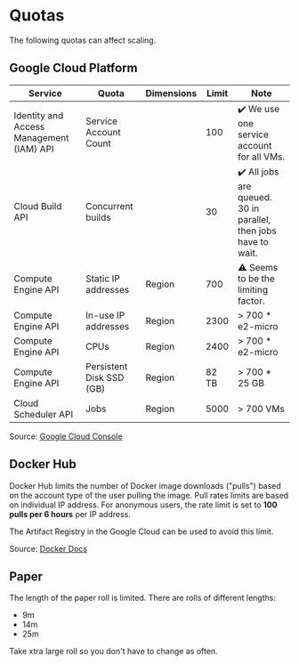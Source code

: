 # Quotas

The following quotas can affect scaling.

## Google Cloud Platform

| Service                                  | Quota                    | Dimensions | Limit | Note                                                            |
|------------------------------------------|--------------------------|------------|-------|-----------------------------------------------------------------|
| Identity and Access Management (IAM) API | Service Account Count    |            | 100   | ✔️ We use one service account for all VMs.                      |
| Cloud Build API                          | Concurrent builds        |            | 30    | ✔️ All jobs are queued. 30 in parallel, then jobs have to wait. |
| Compute Engine API                       | Static IP addresses      | Region     | 700   | ⚠️ Seems to be the limiting factor.                             |
| Compute Engine API                       | In-use IP addresses      | Region     | 2300  | > 700 * e2-micro                                                |
| Compute Engine API                       | CPUs                     | Region     | 2400  | > 700 * e2-micro                                                |
| Compute Engine API                       | Persistent Disk SSD (GB) | Region     | 82 TB | > 700 * 25 GB                                                   |
| Cloud Scheduler API                      | Jobs                     | Region     | 5000  | > 700 VMs                                                       |

Source: [Google Cloud Console](https://console.cloud.google.com/iam-admin/quotas)

## Docker Hub

Docker Hub limits the number of Docker image downloads ("pulls") based on the account type of the user pulling the image.
Pull rates limits are based on individual IP address.
For anonymous users, the rate limit is set to **100 pulls per 6 hours** per IP address.

The Artifact Registry in the Google Cloud can be used to avoid this limit.

Source: [Docker Docs](https://docs.docker.com/docker-hub/download-rate-limit/#what-is-the-download-rate-limit-on-docker-hub)

## Paper

The length of the paper roll is limited.
There are rolls of different lengths:

* 9m
* 14m
* 25m

Take xtra large roll so you don't have to change as often.